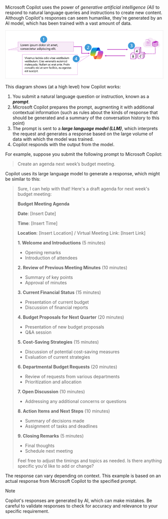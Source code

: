 Microsoft Copilot uses the power of *generative artificial intelligence (AI)* to respond to natural language queries and instructions to create new content. Although Copilot's responses can seem humanlike, they're generated by an AI model, which has been trained with a vast amount of data.

![Diagram of Copilot processing a prompt.](../media/copilot-architecture.png)

This diagram shows (at a high level) how Copilot works:

1. You submit a natural language question or instruction, known as a ***prompt***.
1. Microsoft Copilot prepares the prompt, augmenting it with additional contextual information (such as rules about the kinds of response that should be generated and a summary of the conversation history to this point)
1. The prompt is sent to a ***large language model (LLM)***, which interprets the request and generates a response based on the large volume of data with which the model was trained.
1. Copilot responds with the output from the model.

For example, suppose you submit the following prompt to Microsoft Copilot:

> Create an agenda next week’s budget meeting.

Copilot uses its large language model to generate a response, which might be similar to this:

> Sure, I can help with that! Here's a draft agenda for next week's budget meeting:
>
> **Budget Meeting Agenda**
>
> **Date**: [Insert Date]
>
> **Time**: [Insert Time]
>
> **Location**: [Insert Location] / Virtual Meeting Link: [Insert Link]
> 
> **1. Welcome and Introductions** (5 minutes)
> 
> - Opening remarks
> - Introduction of attendees
>
> **2. Review of Previous Meeting Minutes** (10 minutes)
>
> - Summary of key points
> - Approval of minutes
>
> **3. Current Financial Status** (15 minutes)
>
> - Presentation of current budget
> - Discussion of financial reports
>
> **4. Budget Proposals for Next Quarter** (20 minutes)
>
> - Presentation of new budget proposals
> - Q&A session
>
> **5. Cost-Saving Strategies** (15 minutes)
>
> - Discussion of potential cost-saving measures
> - Evaluation of current strategies
>
> **6. Departmental Budget Requests** (20 minutes)
>
> - Review of requests from various departments
> - Prioritization and allocation
>
> **7. Open Discussion** (10 minutes)
>
> - Addressing any additional concerns or questions
>
> **8. Action Items and Next Steps** (10 minutes)
>
> - Summary of decisions made
> - Assignment of tasks and deadlines
>
> **9. Closing Remarks** (5 minutes)
>
> - Final thoughts
> - Schedule next meeting
>
> Feel free to adjust the timings and topics as needed. Is there anything specific you'd like to add or change?

The response can vary depending on context. This example is based on an actual response from Microsoft Copilot to the specified prompt.

> [!NOTE]
> Copilot's responses are generated by AI, which can make mistakes. Be careful to validate responses to check for accuracy and relevance to your specific requirement.
